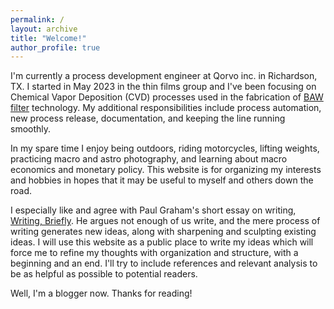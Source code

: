 ```yaml
---
permalink: /
layout: archive
title: "Welcome!"
author_profile: true
---
```


I'm currently a process development engineer at Qorvo inc. in Richardson, TX. I started in May 2023 in the thin films group and I've been focusing on Chemical Vapor Deposition (CVD) processes used in the fabrication of [BAW filter](https://www.google.com/url?sa=t&rct=j&q=&esrc=s&source=web&cd=&ved=2ahUKEwjcmeXq3e-DAxVDlGoFHWVYDbkQFnoECBAQAQ&url=https%3A%2F%2Fwww.qorvo.com%2Fresources%2Fd%2Fqorvo-advanced-baw-filter-technology-impact-on-5g-white-paper&usg=AOvVaw1b5Bq5eRPlMtFMwcV_ALT5&opi=89978449) technology. My additional responsibilities include process automation, new process release, documentation, and keeping the line running smoothly. 

In my spare time I enjoy being outdoors, riding motorcycles, lifting weights, practicing macro and astro photography, and learning about macro economics and monetary policy. This website is for organizing my interests and hobbies in hopes that it may be useful to myself and others down the road.

I especially like and agree with Paul Graham's short essay on writing, [Writing, Briefly](http://www.paulgraham.com/writing44.html). He argues not enough of us write, and the mere process of writing generates new ideas, along with sharpening and sculpting existing ideas. I will use this website as a public place to write my ideas which will force me to refine my thoughts with organization and structure, with a beginning and an end. I'll try to include references and relevant analysis to be as helpful as possible to potential readers.

Well, I'm a blogger now. Thanks for reading!